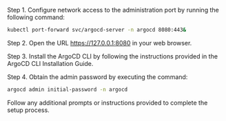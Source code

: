 Step 1. Configure network access to the administration port by running the following command:

```bash
kubectl port-forward svc/argocd-server -n argocd 8080:443&
```

Step 2. Open the URL https://127.0.0.1:8080 in your web browser.

Step 3. Install the ArgoCD CLI by following the instructions provided in the ArgoCD CLI Installation Guide.

Step 4. Obtain the admin password by executing the command:

```bash
argocd admin initial-password -n argocd
```
Follow any additional prompts or instructions provided to complete the setup process.

